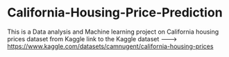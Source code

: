 # California-Housing-Price-Prediction
This is a Data analysis and Machine learning project on California housing prices dataset from Kaggle
link to the Kaggle dataset --->  https://www.kaggle.com/datasets/camnugent/california-housing-prices
